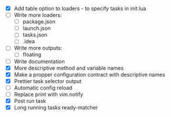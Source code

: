 - [x] Add table option to loaders - to specify tasks in init.lua
- [ ] Write more loaders:
    - [ ] package.json
    - [ ] launch.json
    - [ ] tasks.json
    - [ ] .idea
- [ ] Write more outputs:
    - [ ] floating
- [ ] Write documentation
- [x] More descriptive method and variable names
- [x] Make a propper configuration contract with descriptive names
- [x] Prettier task selector output
- [ ] Automatic config reload
- [ ] Replace print with vim.notify
- [x] Post run task
- [x] Long running tasks ready-matcher
